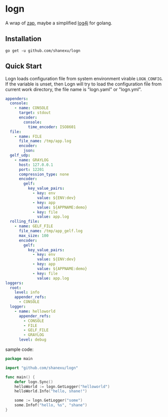 # logn

A wrap of [zap](https://github.com/uber-go/zap), maybe a simplified [log4j](https://logging.apache.org/log4j/2.x/)
for golang.

## Installation

`go get -u github.com/shanexu/logn`

## Quick Start

Logn loads configuration file from system environment virable `LOGN_CONFIG`. If the
variable is unset, then Logn will try to load the configuration file from current 
work directory, the file name is "logn.yaml" or "logn.yml".

```yaml
appenders:
  console:
    - name: CONSOLE
      target: stdout
      encoder:
        console:
          time_encoder: ISO8601
  file:
    - name: FILE
      file_name: /tmp/app.log
      encoder:
        json:
  gelf_udp:
    - name: GRAYLOG
      host: 127.0.0.1
      port: 12201
      compression_type: none
      encoder:
        gelf:
          key_value_pairs:
            - key: env
              value: ${ENV:dev}
            - key: app
              value: ${APPNAME:demo}
            - key: file
              value: app.log
  rolling_file:
    - name: GELF_FILE
      file_name: /tmp/app_gelf.log
      max_size: 100
      encoder:
        gelf:
          key_value_pairs:
            - key: env
              value: ${ENV:dev}
            - key: app
              value: ${APPNAME:demo}
            - key: file
              value: app.log
loggers:
  root:
    level: info
    appender_refs:
      - CONSOLE
  logger:
    - name: helloworld
      appender_refs:
        - CONSOLE
        - FILE
        - GELF_FILE
        - GRAYLOG
      level: debug      
```

sample code:

```go
package main

import "github.com/shanexu/logn"

func main() {
    defer logn.Sync()
	helloWorld := logn.GetLogger("helloworld")
	helloWorld.Info("hello, shane!")

	some := logn.GetLogger("some")
	some.Infof("hello, %s", "shane")
}
```
